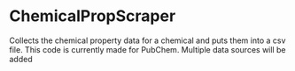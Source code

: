 # ChemicalPropScraper
Collects the chemical property data for a chemical and puts them into a csv file. This code is currently made for PubChem. Multiple data sources will be added
